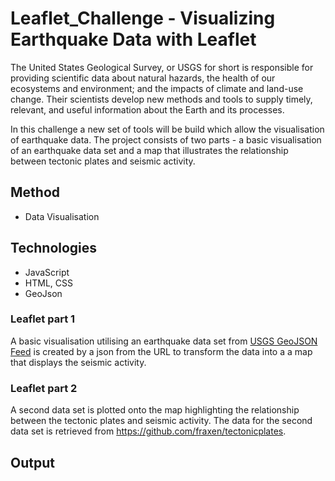 # Leaflet_Challenge - Visualizing Earthquake Data with Leaflet

The United States Geological Survey, or USGS for short is responsible for providing scientific data about natural hazards, the health of our ecosystems and environment; and the impacts of climate and land-use change. Their scientists develop new methods and tools to supply timely, relevant, and useful information about the Earth and its processes.

In this challenge a new set of tools will be build which allow the visualisation of earthquake data. The project consists of two parts - a basic visualisation of an earthquake data set and a map that illustrates the relationship between tectonic plates and seismic activity.


## Method

* Data Visualisation


## Technologies

* JavaScript
* HTML, CSS
* GeoJson


### Leaflet part 1

A basic visualisation utilising an earthquake data set from [USGS GeoJSON Feed](https://earthquake.usgs.gov/earthquakes/feed/v1.0/geojson.php) is created by a json from the URL to transform the data into a a map that displays the seismic activity.

### Leaflet part 2

A second data set is plotted onto the map highlighting the relationship between the tectonic plates and seismic activity. The data for the second data set is retrieved from https://github.com/fraxen/tectonicplates.


## Output

